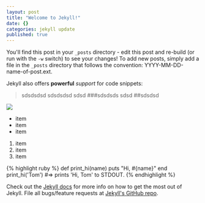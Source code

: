 ```yaml
---
layout: post
title: "Welcome to Jekyll!"
date: {}
categories: jekyll update
published: true
---
```


You'll find this post in your `_posts` directory - edit this post and re-build (or run with the `-w` switch) to see your changes!
To add new posts, simply add a file in the `_posts` directory that follows the convention: YYYY-MM-DD-name-of-post.ext.

Jekyll also offers **powerful** _support_ for code snippets:
> sdsdsdsd sdsdsdsd sdsd
###sdsdsds sdsd
##sdsdsd

![](/https://dl.dropboxusercontent.com/u/388780/cute.jpeg)

- item
- item
- item

1. item
2. item
3. item

{% highlight ruby %}
def print_hi(name)
  puts "Hi, #{name}"
end
print_hi('Tom')
#=> prints 'Hi, Tom' to STDOUT.
{% endhighlight %}

Check out the [Jekyll docs][jekyll] for more info on how to get the most out of Jekyll. File all bugs/feature requests at [Jekyll's GitHub repo][jekyll-gh].

[jekyll-gh]: https://github.com/mojombo/jekyll
[jekyll]:    http://jekyllrb.com